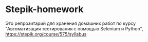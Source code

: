 # Stepik-homework
Это репрозитарий для хранения домашних работ по курсу "Автоматизация тестирования с помощью Selenium и Python", https://stepik.org/course/575/syllabus
